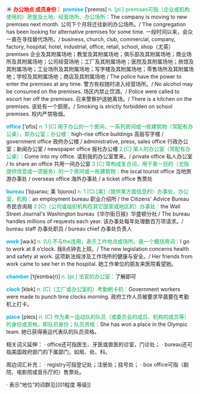 ☀ <font color="red">**办公地点 成员身份：**</font>
<font color="sky blue">**premise**</font> [ˈpremɪs]
<font color="#00b050">n. [pl.] premises可指（企业或机构使用的）房屋及土地、经营场所、办公场所：</font>The company is moving to new premises next month. 公司下个月将迁往新的办公场所。/ The congregation has been looking for alternative premises for some time. 一段时间以来，会众一直在寻找替代场所。/ business, church, club, commercial, company, factory, hospital, hotel, industrial, office, retail, school, shop（尤英） premises 企业及其附属场地；教堂及其附属场地；俱乐部及其附属场地；商业场所及其附属场地；公司经营场地；工厂及其附属场地；医院及其附属场地；旅馆及其附属场地；工业场所及其附属场地；写字楼及其附属场地；零售场所及其附属场地；学校及其附属场地；商店及其附属场地 / The police have the power to enter the premises at any time. 警方有权随时进入经营场所。/ No alcohol may be consumed on the premises. 场区内禁止饮酒。/ Police were called to escort her off the premises. 召来警察护送她离场。/ There is a kitchen on the premises. 该处有一个厨房。/ Smoking is strictly forbidden on school premises. 校内严禁吸烟。

<font color="sky blue">**office**</font> ['ɒfɪs] 
<font color="#00b050">n. 1 [C] 用于办公的一个房间、一系列房间或一栋建筑物（常配有办公桌），即办公室；办公楼：</font>high-rise office buildings 高层写字楼 / government office 政府办公楼 / administrative, press, sales office 行政办公室；新闻办公室 / newspaper office 报社办公楼 <font color="#00b050">2 [C] 某人的办公室（常配有办公桌）：</font>Come into my office. 请到我的办公室里来。/ private office 私人办公室 / to share an office 共用一间办公室 <font color="#00b050">3 [C] 常构成复合词，用于某一目的（尤指提供信息或一项服务）的一个房间或一栋建筑物：</font>the local tourist office 当地旅游办事处 / overseas office 海外办事处 / a ticket office 售票处
           
<font color="sky blue">**bureau**</font> [ˈbjʊərəʊ; 美 ˈbjʊroʊ]
<font color="#00b050">n. 1 [C] [美]（提供某方面信息的）办事处，办公室，机构：</font>an employment bureau 职业介绍所 / the Citizens' Advice Bureau 市民咨询局 <font color="#00b050">2 [C]（公司或组织机构在其它国家或地区的）办事处：</font>the Wall Street Journal's Washington bureau《华尔街日报》华盛顿分社 / The bureau handles millions of requests each year. 该办事处每年处理数百万项请求。/ bureau staff 办事处职员 / bureau chief 办事处负责人

<font color="sky blue">**work**</font> [wə:k] 
<font color="#00b050">n. [U] 不与the连用，表示工作地点或场所。是一个概括用词：</font>I go to work at 8 o’clock. 我8点钟去上班。/ The new legislation concerns health and safety at work. 这项新法规涉及工作场所的健康与安全。/ Her friends from work came to see her in the hospital. 她工作单位的朋友来医院看望她。
           
<font color="sky blue">**chamber**</font> [ˈtʃeɪmbə(r)]
<font color="#00b050">n. [pl.] 法官的办公室：</font>了解即可

<font color="sky blue">**clock**</font> [klɒk] 
<font color="#00b050">n. [C]（工厂或办公室的）考勤刷卡机：</font>Government workers were made to punch time clocks morning. 政府工作人员被要求早晨要在考勤机上打卡。

<font color="sky blue">**place**</font> [pleɪs] 
<font color="#00b050">n. [C] 作为某一运动队的队员（或委员会的成员、机构的成员等）的身份或资格，即队员身份；队员资格：</font>She has won a place in the Olympic team. 她已获得奥运代表队的队员资格。

相关词义延伸：
· office还可指医生、牙医或兽医的诊室，门诊处；
· bureau还可指美国政府部门的下属部门，如局、处、科。

周边词汇补充：
· registry可指登记处；注册处；挂号处；
· box office可指（剧院、电影院或音乐厅的）售票处。

· 表示“地位”的词群见[[01程度 等级]]
